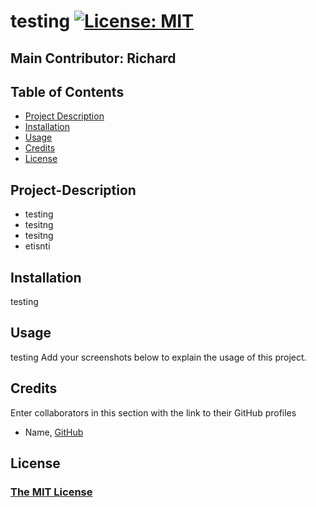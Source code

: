 # testing [![License: MIT](https://img.shields.io/badge/License-MIT-yellow.svg)](https://opensource.org/licenses/MIT)
## Main Contributor: Richard

## Table of Contents
- [Project Description](#project-description)
- [Installation](#installation)
- [Usage](#usage)
- [Credits](#credits)
- [License](#license)

## Project-Description
- testing
- tesitng
- tesitng
- etisnti

## Installation
testing
## Usage
testing
Add your screenshots below to explain the usage of this project.
## Credits
Enter collaborators in this section with the link to their GitHub profiles

- Name, [GitHub](http://github.com)
## License
### [The MIT License](https://opensource.org/licenses/MIT)
